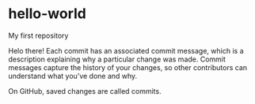 # hello-world
My first repository

Helo there!
Each commit has an associated commit message, which is a description explaining why a particular change was made. Commit messages capture the history of your changes, so other contributors can understand what you’ve done and why.


On GitHub, saved changes are called commits.
